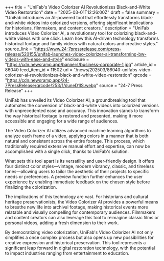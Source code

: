 +++
title = "UniFab's Video Colorizer AI Revolutionizes Black-and-White Video Restoration"
date = "2025-03-01T12:26:00Z"
draft = false
summary = "UniFab introduces an AI-powered tool that effortlessly transforms black-and-white videos into colorized versions, offering significant implications for historians, filmmakers, and content creators."
description = "UniFab introduces Video Colorizer AI, a revolutionary tool for colorizing black-and-white videos with one click. Learn how this AI-driven technology transforms historical footage and family videos with natural colors and creative styles."
source_link = "https://www.24-7pressrelease.com/press-release/520155/unifab-launches-video-colorizer-ai-transforming-bw-videos-with-ease-and-style"
enclosure = "https://cdn.newsramp.app/banners/business-corporate-1.jpg"
article_id = 86040
feed_item_id = 11502
url = "/news/202503/86040-unifabs-video-colorizer-ai-revolutionizes-black-and-white-video-restoration"
qrcode = "https://cdn.newsramp.app/24-7PressRelease/qrcode/253/1/duneD1IS.webp"
source = "24-7 Press Release"
+++

<p>UniFab has unveiled its Video Colorizer AI, a groundbreaking tool that automates the conversion of black-and-white videos into colorized versions with unprecedented ease and accuracy. This innovation stands to transform the way historical footage is restored and presented, making it more accessible and engaging for a wide range of audiences.</p><p>The Video Colorizer AI utilizes advanced machine learning algorithms to analyze each frame of a video, applying colors in a manner that is both natural and consistent across the entire footage. This process, which traditionally required extensive manual effort and expertise, can now be accomplished with a single click, thanks to UniFab's solution.</p><p>What sets this tool apart is its versatility and user-friendly design. It offers four distinct color styles—vintage, modern vibrancy, classic, and timeless tones—allowing users to tailor the aesthetic of their projects to specific needs or preferences. A preview function further enhances the user experience by enabling immediate feedback on the chosen style before finalizing the colorization.</p><p>The implications of this technology are vast. For historians and cultural heritage preservationists, the Video Colorizer AI provides a powerful means to breathe new life into archival footage, making historical events more relatable and visually compelling for contemporary audiences. Filmmakers and content creators can also leverage this tool to reimagine classic films or personal videos, adding a fresh dimension to their work.</p><p>By democratizing video colorization, UniFab's Video Colorizer AI not only simplifies a once complex process but also opens up new possibilities for creative expression and historical preservation. This tool represents a significant leap forward in digital restoration technology, with the potential to impact industries ranging from entertainment to education.</p>